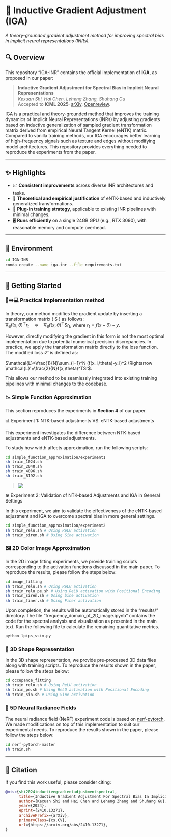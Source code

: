 # 🧠 Inductive Gradient Adjustment (IGA)  
*A theory-grounded gradient adjustment method for improving spectral bias in implicit neural representations (INRs).*

## 🔍 Overview

This repository “IGA-INR” contains the official implementation of **IGA**, as proposed in our paper: 
> **Inductive Gradient Adjustment for Spectral Bias in Implicit Neural Representations**<br>
> *Kexuan Shi, Hai Chen, Leheng Zhang, Shuhang Gu*   
> Accepted to **ICML 2025**·  [arXiv](https://arxiv.org/abs/2410.13271). [Openreview](https://openreview.net/forum?id=pYMZQtkp3F).

IGA is a practical and theory-grounded method that improves the training dynamics of Implicit Neural Representations (INRs) by adjusting gradients based on inductive generalization of sampled gradient transformation matrix derived from empirical Neural Tangent Kernel (eNTK) matrix. Compared to vanilla training methods, our IGA encourages better learning of high-frequency signals such as texture and edges without modifying model architectures. This repository provides everything needed to reproduce the experiments from the paper.

---
## ✨ Highlights

- 📈 **Consistent improvements** across diverse INR architectures and tasks.
- 🔬 **Theoretical and empirical justification** of eNTK-based and inductively generalized transformations.
- 🧩 **Plug-in training strategy**, applicable to existing INR pipelines with minimal changes.
- 🖥️ **Runs efficiently** on a single 24GB GPU (e.g., RTX 3090), with reasonable memory and compute overhead.

---
## 🧰 Environment
```bash
cd IGA-INR
conda create --name iga-inr --file requirements.txt

```
---
## 🚀 Getting Started
### 🧠➡️💻 Practical Implementation method

In theory, our method modifies the gradient update by inserting a transformation matrix \( S \) as follows:  
$\nabla_{\theta} f(x, \theta)^\top r_t \quad \Rightarrow \quad \nabla_{\theta} f(x, \theta)^\top S r_t$, where $r_t=f(x-\theta)-y$.

However, directly modifying the gradient in this form is not the most optimal implementation due to potential numerical precision discrepancies. In practice, we apply the transformation matrix directly to the loss function. The modified loss $\mathcal{L}'$ is defined as:

$\mathcal{L}=\frac{1}{N}\sum_{i=1}^N (f(x_i,\theta)-y_i)^2 \Rightarrow \mathcal{L}'=\frac{2}{N}f(x,\theta)^TSr$.

This allows our method to be seamlessly integrated into existing training pipelines with minimal changes to the codebase. 
### 📉 Simple Function Approximation
This section reproduces the experiments in **Section 4** of our paper.

📊 Experiment 1: NTK-based adjustments VS. eNTK-based adjustments

This experiment investigates the difference between NTK-based adjustments and eNTK-based adjustments.

To study how width affects approximation, run the following scripts:
```bash
cd simple_function_approximation/experiment1
sh train_1024.sh
sh train_2048.sh
sh train_4096.sh
sh train_8192.sh
```
> <img  src="figures/Koda_5.png">

⚙️ Experiment 2: Validation of NTK-based Adjustments and IGA in General Settings

In this experiment, we aim to validate the effectiveness of the eNTK-based adjustment and IGA to overcome spectral bias in more general settings.

```bash
cd simple_function_approximation/experiment2
sh train_relu.sh # Using ReLU activation
sh train_siren.sh # Using Sine activation
```

### 🖼️ 2D Color Image Approximation
In the 2D image fitting experiments, we provide training scripts corresponding to the activation functions discussed in the main paper. To reproduce the results, please follow the steps below:

```bash
cd image_fitting
sh train_relu.sh # Using ReLU activation
sh train_relu_pe.sh # Using ReLU activation with Positional Encoding
sh train_siren.sh # Using Sine activation
sh train_finer.sh # Using Finer activation
```

Upon completion, the results will be automatically stored in the “results/” directory. The file “frequency_domain_of_2D_image.ipynb” contains the code for the spectral analysis and visualization as presented in the main text.
Run the following file to calculate the remaining quantitative metrics.

```bash
python lpips_ssim.py
```

### 🗿 3D Shape Representation

In the 3D shape representation, we provide pre-processed 3D data files along with training scripts. To reproduce the results shown in the paper, please follow the steps below:

```bash
cd occupance_fitting
sh train_relu.sh # Using ReLU activation
sh train_pe.sh # Using ReLU activation with Positional Encoding
sh train_sin.sh # Using Sine activation
```

### 📸 5D Neural Radiance Fields

The neural radiance field (NeRF) experiment code is based on [nerf-pytorch](https://github.com/yenchenlin/nerf-pytorch). We made modifications on top of this implementation to suit our experimental needs. To reproduce the results shown in the paper, please follow the steps below:

```bash
cd nerf-pytorch-master
sh train.sh
```

---
## 📄 Citation

If you find this work useful, please consider citing:

```bibtex
@misc{shi2024inductivegradientadjustmentspectral,
      title={Inductive Gradient Adjustment For Spectral Bias In Implicit Neural Representations}, 
      author={Kexuan Shi and Hai Chen and Leheng Zhang and Shuhang Gu},
      year={2024},
      eprint={2410.13271},
      archivePrefix={arXiv},
      primaryClass={cs.CV},
      url={https://arxiv.org/abs/2410.13271}, 
}
```

